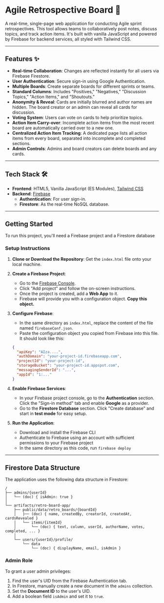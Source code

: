 # Agile Retrospective Board 🚀

A real-time, single-page web application for conducting Agile sprint retrospectives. This tool allows teams to collaboratively post notes, discuss topics, and track action items. It's built with vanilla JavaScript and powered by Firebase for backend services, all styled with Tailwind CSS.

-----

## Features ✨

  * **Real-time Collaboration**: Changes are reflected instantly for all users via Firebase Firestore.
  * **User Authentication**: Secure sign-in using Google Authentication.
  * **Multiple Boards**: Create separate boards for different sprints or teams.
  * **Standard Columns**: Includes "Positives," "Negatives," "Discussion Topics," "Action Items," and "Shoutouts."
  * **Anonymity & Reveal**: Cards are initially blurred and author names are hidden. The board creator or an admin can reveal all cards for discussion.
  * **Voting System**: Users can vote on cards to help prioritize topics.
  * **Action Item Carry-over**: Incomplete action items from the most recent board are automatically carried over to a new one.
  * **Centralized Action Item Tracking**: A dedicated page lists all action items from every board, separated into incomplete and completed sections.
  * **Admin Controls**: Admins and board creators can delete boards and any cards.

-----

## Tech Stack 🛠️

  * **Frontend**: HTML5, Vanilla JavaScript (ES Modules), [Tailwind CSS](https://tailwindcss.com/)
  * **Backend**: [Firebase](https://firebase.google.com/)
      * **Authentication**: For user sign-in.
      * **Firestore**: As the real-time NoSQL database.

-----

## Getting Started

To run this project, you'll need a Firebase project and a Firestore database

### Setup Instructions

1.  **Clone or Download the Repository**: Get the `index.html` file onto your local machine.

2.  **Create a Firebase Project**:

      * Go to the [Firebase Console](https://console.firebase.google.com/).
      * Click "Add project" and follow the on-screen instructions.
      * Once the project is created, add a **Web App** to it.
      * Firebase will provide you with a configuration object. **Copy this object.**

3.  **Configure Firebase**:

      * In the same directory as `index.html`, replace the content of the file named `firebaseConf.json`.
      * Paste the configuration object you copied from Firebase into this file. It should look like this:

    <!-- end list -->

    ```json
    {
      "apiKey": "AIza....",
      "authDomain": "your-project-id.firebaseapp.com",
      "projectId": "your-project-id",
      "storageBucket": "your-project-id.appspot.com",
      "messagingSenderId": "...",
      "appId": "1:..."
    }
    ```

4.  **Enable Firebase Services**:

      * In your Firebase project console, go to the **Authentication** section. Click the "Sign-in method" tab and enable **Google** as a provider.
      * Go to the **Firestore Database** section. Click "Create database" and start in **test mode** for easy setup.

5.  **Run the Application**:

      * Download and install the Firebase CLI
      * Authenticate to Firebase using an account with sufficient permissions to your Firebase project
      * In the same directory as this code, run `firebase deploy`

-----

## Firestore Data Structure

The application uses the following data structure in Firestore:

```
/
├── admins/{userId}
│   └── (doc) { isAdmin: true }
│
└── artifacts/retro-board-app/
    ├── public/data/retro_boards/{boardId}
    │   ├── (doc) { name, createdBy, creatorId, createdAt, cardsRevealed }
    │   └── items/{itemId}
    │       └── (doc) { text, column, userId, authorName, votes, completed, ... }
    │
    └── users/{userId}/profile/
        └── data
            └── (doc) { displayName, email, isAdmin }
```

### Admin Role

To grant a user admin privileges:

1.  Find the user's UID from the Firebase Authentication tab.
2.  In Firestore, manually create a new document in the `admins` collection.
3.  Set the **Document ID** to the user's UID.
4.  Add a boolean field `isAdmin` and set it to `true`.
